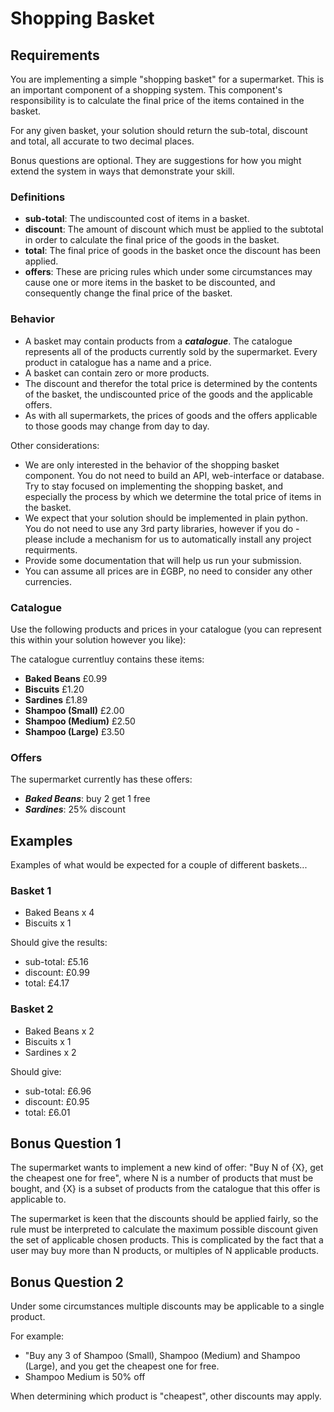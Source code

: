 # Shopping Basket

## Requirements

You are implementing a simple "shopping basket" for a supermarket. This is an important component of a shopping system. This component's responsibility is to calculate the final price of the items contained in the basket.

For any given basket, your solution should return the sub-total, discount and total, all accurate to two decimal places.

Bonus questions are optional. They are suggestions for how you might extend the system in ways that demonstrate your skill.

### Definitions

* **sub-total**: The undiscounted cost of items in a basket.
* **discount**: The amount of discount which must be applied to the subtotal in order to calculate the final price of the goods in the basket.
* **total**: The final price of goods in the basket once the discount has been applied. 
* **offers**: These are pricing rules which under some circumstances may cause one or more items in the basket to be discounted, and consequently change the final price of the basket.

### Behavior

* A basket may contain products from a ***catalogue***. The catalogue represents all of the products currently sold by the supermarket. Every product in catalogue has a name and a price. 
* A basket can contain zero or more products.
* The discount and therefor the total price is determined by the contents of the basket, the undiscounted price of the goods and the applicable offers.  
* As with all supermarkets, the prices of goods and the offers applicable to those goods may change from day to day.

Other considerations:
* We are only interested in the behavior of the shopping basket component. You do not need to build an API, web-interface or database. Try to stay focused on implementing the shopping basket, and especially the process by which we determine the total price of items in the basket.
* We expect that your solution should be implemented in plain python. You do not need to use any 3rd party libraries, however if you do - please include a mechanism for us to automatically install any project requirments.
* Provide some documentation that will help us run your submission.
* You can assume all prices are in £GBP, no need to consider any other currencies.

### Catalogue

Use the following products and prices in your catalogue (you can represent this within your solution however you like):

The catalogue currentluy contains these items:

* **Baked Beans** £0.99
* **Biscuits** £1.20
* **Sardines** £1.89
* **Shampoo (Small)** £2.00
* **Shampoo (Medium)** £2.50
* **Shampoo (Large)** £3.50

### Offers

The supermarket currently has these offers:

* ***Baked Beans***: buy 2 get 1 free
* ***Sardines***: 25% discount

## Examples

Examples of what would be expected for a couple of different baskets...

### Basket 1

* Baked Beans x 4
* Biscuits x 1

Should give the results:

* sub-total: £5.16
* discount: £0.99
* total: £4.17

### Basket 2

* Baked Beans x 2
* Biscuits x 1
* Sardines x 2

Should give:

* sub-total: £6.96
* discount: £0.95
* total: £6.01

## Bonus Question 1

The supermarket wants to implement a new kind of offer: "Buy N of {X}, get the cheapest one for free", where N is a number of products that must be bought, and {X} is a subset of products from the catalogue that this offer is applicable to.

The supermarket is keen that the discounts should be applied fairly, so the rule must be interpreted to calculate the maximum possible discount given the set of applicable chosen products. This is complicated by the fact that a user may buy more than N products, or multiples of N applicable products.

## Bonus Question 2

Under some circumstances multiple discounts may be applicable to a single product.

For example:
* "Buy any 3 of Shampoo (Small), Shampoo (Medium) and Shampoo (Large), and you get the cheapest one for free.
* Shampoo Medium is 50% off

When determining which product is "cheapest", other discounts may apply.


